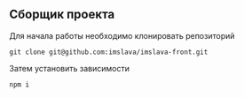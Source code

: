 ## Сборщик проекта

Для начала работы необходимо клонировать репозиторий
```
git clone git@github.com:imslava/imslava-front.git
```

Затем установить зависимости
```
npm i
```  